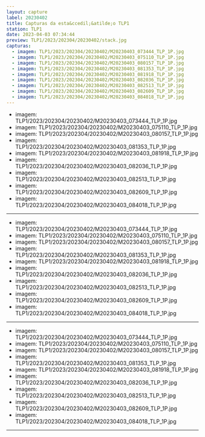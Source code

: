 ```yaml
---
layout: capture
label: 20230402
title: Capturas da esta&ccedil;&atilde;o TLP1
station: TLP1
date: 2023-04-03 07:34:44
preview: TLP1/2023/202304/20230402/stack.jpg
capturas:
  - imagem: TLP1/2023/202304/20230402/M20230403_073444_TLP_1P.jpg
  - imagem: TLP1/2023/202304/20230402/M20230403_075110_TLP_1P.jpg
  - imagem: TLP1/2023/202304/20230402/M20230403_080157_TLP_1P.jpg
  - imagem: TLP1/2023/202304/20230402/M20230403_081353_TLP_1P.jpg
  - imagem: TLP1/2023/202304/20230402/M20230403_081918_TLP_1P.jpg
  - imagem: TLP1/2023/202304/20230402/M20230403_082036_TLP_1P.jpg
  - imagem: TLP1/2023/202304/20230402/M20230403_082513_TLP_1P.jpg
  - imagem: TLP1/2023/202304/20230402/M20230403_082609_TLP_1P.jpg
  - imagem: TLP1/2023/202304/20230402/M20230403_084018_TLP_1P.jpg
---
```

  - imagem: TLP1/2023/202304/20230402/M20230403_073444_TLP_1P.jpg
  - imagem: TLP1/2023/202304/20230402/M20230403_075110_TLP_1P.jpg
  - imagem: TLP1/2023/202304/20230402/M20230403_080157_TLP_1P.jpg
  - imagem: TLP1/2023/202304/20230402/M20230403_081353_TLP_1P.jpg
  - imagem: TLP1/2023/202304/20230402/M20230403_081918_TLP_1P.jpg
  - imagem: TLP1/2023/202304/20230402/M20230403_082036_TLP_1P.jpg
  - imagem: TLP1/2023/202304/20230402/M20230403_082513_TLP_1P.jpg
  - imagem: TLP1/2023/202304/20230402/M20230403_082609_TLP_1P.jpg
  - imagem: TLP1/2023/202304/20230402/M20230403_084018_TLP_1P.jpg
---
  - imagem: TLP1/2023/202304/20230402/M20230403_073444_TLP_1P.jpg
  - imagem: TLP1/2023/202304/20230402/M20230403_075110_TLP_1P.jpg
  - imagem: TLP1/2023/202304/20230402/M20230403_080157_TLP_1P.jpg
  - imagem: TLP1/2023/202304/20230402/M20230403_081353_TLP_1P.jpg
  - imagem: TLP1/2023/202304/20230402/M20230403_081918_TLP_1P.jpg
  - imagem: TLP1/2023/202304/20230402/M20230403_082036_TLP_1P.jpg
  - imagem: TLP1/2023/202304/20230402/M20230403_082513_TLP_1P.jpg
  - imagem: TLP1/2023/202304/20230402/M20230403_082609_TLP_1P.jpg
  - imagem: TLP1/2023/202304/20230402/M20230403_084018_TLP_1P.jpg
---
  - imagem: TLP1/2023/202304/20230402/M20230403_073444_TLP_1P.jpg
  - imagem: TLP1/2023/202304/20230402/M20230403_075110_TLP_1P.jpg
  - imagem: TLP1/2023/202304/20230402/M20230403_080157_TLP_1P.jpg
  - imagem: TLP1/2023/202304/20230402/M20230403_081353_TLP_1P.jpg
  - imagem: TLP1/2023/202304/20230402/M20230403_081918_TLP_1P.jpg
  - imagem: TLP1/2023/202304/20230402/M20230403_082036_TLP_1P.jpg
  - imagem: TLP1/2023/202304/20230402/M20230403_082513_TLP_1P.jpg
  - imagem: TLP1/2023/202304/20230402/M20230403_082609_TLP_1P.jpg
  - imagem: TLP1/2023/202304/20230402/M20230403_084018_TLP_1P.jpg
---
